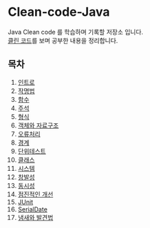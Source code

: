 # Clean-code-Java

Java Clean code 를 학습하며 기록할 저장소 입니다. <br>
[클린 코드](http://www.kyobobook.co.kr/product/detailViewKor.laf?mallGb=KOR&ejkGb=KOR&barcode=9788966260959)를 보며 공부한 내용을 정리합니다.

## 목차
1. [인트로](#https://github.com/cyw320712/clean-code-java/src/introduction.md)
2. [작명법](#작명법)
3. [함수](#함수)
4. [주석](#주석)
5. [형식](#형식)
6. [객체와 자료구조](#객체와-자료구조)
7. [오류처리](#오류처리)
8. [경계](#경계)
9. [단위테스트](#단위테스트)
10. [클래스](#클래스)
11. [시스템](#시스템)
12. [창발성](#창발성)
13. [동시성](#동시성)
14. [점진적인 개선](#점진적인-개선)
15. [JUnit](#JUnit)
16. [SerialDate](#SerialDate)
17. [냄새와 발견법](#냄새와-발견법)
